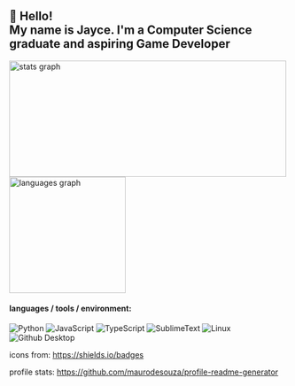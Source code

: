 <h2 align="left">👋 Hello! <br>My name is Jayce. I'm a Computer Science graduate and aspiring Game Developer</h2>

<div align="left">
<img src="https://github-readme-stats.vercel.app/api?username=CaptnJayce&hide_title=false&hide_rank=false&show_icons=true&include_all_commits=true&count_private=true&disable_animations=false&theme=midnight-purple&locale=en&hide_border=true&order=1"  height="210" width="500" alt="stats graph"/>
<img src="https://github-readme-stats.vercel.app/api/top-langs?username=CaptnJayce&locale=en&hide_title=false&layout=donut&langs_count=6&theme=midnight-purple&hide_border=true&order=2" height="210"alt="languages graph"/>


#### languages / tools / environment: 
![Python](https://img.shields.io/badge/Python-black?style=flat-square&logo=python)
![JavaScript](https://img.shields.io/badge/JavaScript-black?style=flat-square&logo=javascript)
![TypeScript](https://img.shields.io/badge/TypeScript-black?style=flat-square&logo=typescript)
![SublimeText](https://img.shields.io/badge/Sublime-black?style=flat-square&logo=sublimetext)
![Linux](https://img.shields.io/badge/Linux-black?style=flat-square&logo=linux)
![Github Desktop](https://img.shields.io/badge/Github%20Desktop-black?style=flat-square&logo=github)

</div>


icons from: 
https://shields.io/badges

profile stats:
https://github.com/maurodesouza/profile-readme-generator
